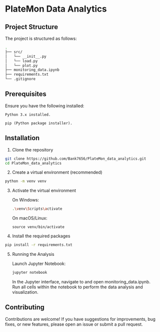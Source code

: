# **PlateMon Data Analytics**

## Project Structure

The project is structured as follows:

```bash
.
├── src/
│   └── __init__.py
│   └── load.py
│   └── plot.py
├── monitoring_data.ipynb
├── requirements.txt
└── .gitignore
```

## Prerequisites

Ensure you have the following installed:

    Python 3.x installed.

    pip (Python package installer).

## Installation

1. Clone the repository
```Bash
git clone https://github.com/Bank7656/PlateMon_data_analytics.git
cd PlateMon_data_analytics
```


2. Create a virtual environment (recommended)
```Bash
python -m venv venv
```


3. Activate the virtual environment

   On Windows:
    ```bash
    .\venv\Scripts\activate
    ```
    On macOS/Linux:
    ```
    source venv/bin/activate
    ```


4. Install the required packages
```bash
pip install -r requirements.txt
```


5. Running the Analysis

    Launch Jupyter Notebook:
    ```Bash
    jupyter notebook
    ```
    In the Jupyter interface, navigate to and open monitoring_data.ipynb. Run all cells within the notebook to perform the data analysis and visualization.


## Contributing

Contributions are welcome! If you have suggestions for improvements, bug fixes, or new features, please open an issue or submit a pull request.
